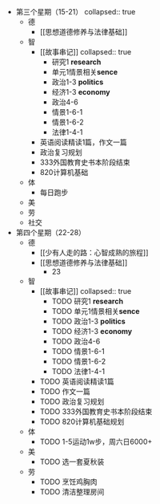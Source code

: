 - 第三个星期（15-21）
  collapsed:: true
	- 德
		- [[思想道德修养与法律基础]]
	- 智
		- [[故事串记]]
		  collapsed:: true
			- 研究1 **research**
			- 单元1情景相关**sence**
			- 政治1-3 **politics**
			- 经济1-3 **economy**
			- 政治4-6
			- 情景1-6-1
			- 情景1-6-2
			- 法律1-4-1
		- 英语阅读精读1篇，作文一篇
		- 政治复习规划
		- 333外国教育史书本阶段结束
		- 820计算机基础
	- 体
		- 每日跑步
	- 美
	- 劳
	- 社交
- 第四个星期（22-28）
	- 德
		- [[少有人走的路：心智成熟的旅程]]
		- [[思想道德修养与法律基础]]
			- 23
	- 智
		- [[故事串记]]
		  collapsed:: true
			- TODO 研究1 **research**
			- TODO 单元1情景相关**sence**
			- TODO 政治1-3 **politics**
			- TODO 经济1-3 **economy**
			- TODO 政治4-6
			- TODO 情景1-6-1
			- TODO 情景1-6-2
			- TODO 法律1-4-1
		- TODO 英语阅读精读1篇
		- TODO 作文一篇
		- TODO 政治复习规划
		- TODO 333外国教育史书本阶段结束
		- TODO 820计算机基础规划
	- 体
		- TODO 1-5运动1w步，周六日6000+
	- 美
		- TODO 选一套夏秋装
	- 劳
		- TODO 烹饪鸡胸肉
		- TODO 清洁整理房间